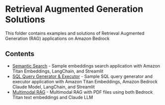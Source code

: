 # Retrieval Augmented Generation Solutions

This folder contains examples and solutions of Retrieval Augmented Generation (RAG) applications on Amazon Bedrock


## Contents

- [Semantic Search](semantic-search) - Sample embeddings search application with Amazon Titan Embeddings, LangChain, and Streamlit
- [SQL Query Generator & Executor](sql-query-generator) - Sample SQL query generator and executor application with Amazon Titan Embeddings, Amazon Bedrock Claude Model, LangChain, and Streamlit
- [Multimodal RAG](multimodal-rag-pdf) -  Multimodal RAG with PDF files using both Bedrock Titan text embeddings and Claude LLM
